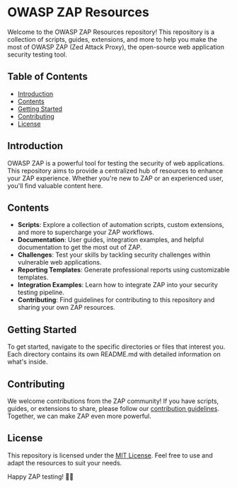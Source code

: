 # OWASP ZAP Resources

Welcome to the OWASP ZAP Resources repository! This repository is a collection of scripts, guides, extensions, and more to help you make the most of OWASP ZAP (Zed Attack Proxy), the open-source web application security testing tool.

## Table of Contents

- [Introduction](#introduction)
- [Contents](#contents)
- [Getting Started](#getting-started)
- [Contributing](#contributing)
- [License](#license)

## Introduction

OWASP ZAP is a powerful tool for testing the security of web applications. This repository aims to provide a centralized hub of resources to enhance your ZAP experience. Whether you're new to ZAP or an experienced user, you'll find valuable content here.

## Contents

- **Scripts**: Explore a collection of automation scripts, custom extensions, and more to supercharge your ZAP workflows.
- **Documentation**: User guides, integration examples, and helpful documentation to get the most out of ZAP.
- **Challenges**: Test your skills by tackling security challenges within vulnerable web applications.
- **Reporting Templates**: Generate professional reports using customizable templates.
- **Integration Examples**: Learn how to integrate ZAP into your security testing pipeline.
- **Contributing**: Find guidelines for contributing to this repository and sharing your own ZAP resources.

## Getting Started

To get started, navigate to the specific directories or files that interest you. Each directory contains its own README.md with detailed information on what's inside.

## Contributing

We welcome contributions from the ZAP community! If you have scripts, guides, or extensions to share, please follow our [contribution guidelines](CONTRIBUTING.md). Together, we can make ZAP even more powerful.

## License

This repository is licensed under the [MIT License](LICENSE). Feel free to use and adapt the resources to suit your needs.

Happy ZAP testing! 🔐🚀
